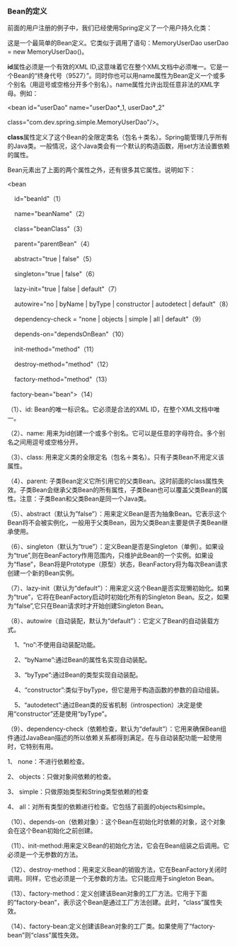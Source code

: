 ### Bean的定义

前面的用户注册的例子中，我们已经使用Spring定义了一个用户持久化类：

<bean id="userDao" class="com.dev.spring.simple.MemoryUserDao"/>

这是一个最简单的Bean定义。它类似于调用了语句：MemoryUserDao userDao = new MemoryUserDao()。

**id**属性必须是一个有效的XML ID,这意味着它在整个XML文档中必须唯一。它是一个Bean的“终身代号（9527）”。同时你也可以用name属性为Bean定义一个或多个别名（用逗号或空格分开多个别名）。name属性允许出现任意非法的XML字母。例如：

<bean id="userDao" name="userDao*_1, userDao*_2"

class="com.dev.spring.simple.MemoryUserDao"/>。

**class**属性定义了这个Bean的全限定类名（包名＋类名）。Spring能管理几乎所有的Java类。一般情况，这个Java类会有一个默认的构造函数，用set方法设置依赖的属性。

Bean元素出了上面的两个属性之外，还有很多其它属性。说明如下：

<bean

    id="beanId"（1）

    name="beanName"（2）

    class="beanClass"（3）

    parent="parentBean"（4）

    abstract="true | false"（5）

    singleton="true | false"（6）

    lazy-init="true | false | default"（7）

    autowire="no | byName | byType | constructor | autodetect | default"（8）

    dependency-check = "none | objects | simple | all | default"（9）

    depends-on="dependsOnBean"（10）

    init-method="method"（11）

    destroy-method="method"（12）

    factory-method="method"（13）

    factory-bean="bean">（14）

</bean>

（1）、id: Bean的唯一标识名。它必须是合法的XML ID，在整个XML文档中唯一。

（2）、name: 用来为id创建一个或多个别名。它可以是任意的字母符合。多个别名之间用逗号或空格分开。

（3）、class: 用来定义类的全限定名（包名＋类名）。只有子类Bean不用定义该属性。

（4）、parent: 子类Bean定义它所引用它的父类Bean。这时前面的class属性失效。子类Bean会继承父类Bean的所有属性，子类Bean也可以覆盖父类Bean的属性。注意：子类Bean和父类Bean是同一个Java类。

（5）、abstract（默认为”false”）：用来定义Bean是否为抽象Bean。它表示这个Bean将不会被实例化，一般用于父类Bean，因为父类Bean主要是供子类Bean继承使用。

（6）、singleton（默认为“true”）：定义Bean是否是Singleton（单例）。如果设为“true”,则在BeanFactory作用范围内，只维护此Bean的一个实例。如果设为“flase”，Bean将是Prototype（原型）状态，BeanFactory将为每次Bean请求创建一个新的Bean实例。

（7）、lazy-init（默认为“default”）：用来定义这个Bean是否实现懒初始化。如果为“true”，它将在BeanFactory启动时初始化所有的Singleton Bean。反之，如果为“false”,它只在Bean请求时才开始创建Singleton Bean。

（8）、autowire（自动装配，默认为“default”）：它定义了Bean的自动装载方式。

    1、“no”:不使用自动装配功能。

    2、“byName”:通过Bean的属性名实现自动装配。

    3、“byType”:通过Bean的类型实现自动装配。

    4、“constructor”:类似于byType，但它是用于构造函数的参数的自动组装。

    5、“autodetect”:通过Bean类的反省机制（introspection）决定是使用“constructor”还是使用“byType”。

（9）、dependency-check（依赖检查，默认为“default”）：它用来确保Bean组件通过JavaBean描述的所以依赖关系都得到满足。在与自动装配功能一起使用时，它特别有用。

1、 none：不进行依赖检查。

2、 objects：只做对象间依赖的检查。

3、 simple：只做原始类型和String类型依赖的检查

4、 all：对所有类型的依赖进行检查。它包括了前面的objects和simple。

（10）、depends-on（依赖对象）：这个Bean在初始化时依赖的对象，这个对象会在这个Bean初始化之前创建。

（11）、init-method:用来定义Bean的初始化方法，它会在Bean组装之后调用。它必须是一个无参数的方法。

（12）、destroy-method：用来定义Bean的销毁方法，它在BeanFactory关闭时调用。同样，它也必须是一个无参数的方法。它只能应用于singleton Bean。

（13）、factory-method：定义创建该Bean对象的工厂方法。它用于下面的“factory-bean”，表示这个Bean是通过工厂方法创建。此时，“class”属性失效。

（14）、factory-bean:定义创建该Bean对象的工厂类。如果使用了“factory-bean”则“class”属性失效。